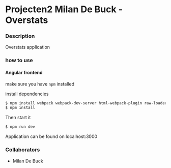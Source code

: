 # Projecten2 Milan De Buck - Overstats
### Description
Overstats application

### how to use
 
#### Angular frontend

make sure you have ` npm ` installed

install dependencies

```sh
$ npm install webpack webpack-dev-server html-webpack-plugin raw-loader ts-loader tslint-loader -g
$ npm install


```


Then start it

```sh 
$ npm run dev
```

Application can be found on localhost:3000

### Collaborators
- Milan De Buck
